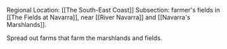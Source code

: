 Regional Location: [[The South-East Coast]]
Subsection: farmer's fields in [[The Fields at Navarra]], near [[River Navarra]] and [[Navarra's Marshlands]].

Spread out farms that farm the marshlands and fields. 